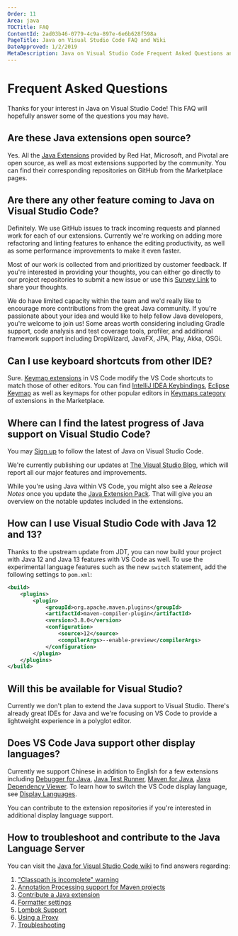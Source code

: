 ```yaml
---
Order: 11
Area: java
TOCTitle: FAQ
ContentId: 2ad03b46-0779-4c9a-897e-6e6b628f598a
PageTitle: Java on Visual Studio Code FAQ and Wiki
DateApproved: 1/2/2019
MetaDescription: Java on Visual Studio Code Frequent Asked Questions and Troubleshooting Guide
---
```

# Frequent Asked Questions

Thanks for your interest in Java on Visual Studio Code! This FAQ will hopefully answer some of the questions you may have.

## Are these Java extensions open source?

Yes. All the [Java Extensions](/docs/java/extensions.md) provided by Red Hat, Microsoft, and Pivotal are open source, as well as most extensions supported by the community. You can find their corresponding repositories on GitHub from the Marketplace pages.

## Are there any other feature coming to Java on Visual Studio Code?

Definitely. We use GitHub issues to track incoming requests and planned work for each of our extensions. Currently we're working on adding more refactoring and linting features to enhance the editing productivity, as well as some performance improvements to make it even faster.

Most of our work is collected from and prioritized by customer feedback. If you're interested in providing your thoughts, you can either go directly to our project repositories to submit a new issue or use this [Survey Link](https://www.research.net/r/vscodejava) to share your thoughts.

We do have limited capacity within the team and we'd really like to encourage more contributions from the great Java community. If you're passionate about your idea and would like to help fellow Java developers, you're welcome to join us! Some areas worth considering including Gradle support, code analysis and test coverage tools, profiler, and additional framework support including DropWizard, JavaFX, JPA, Play, Akka, OSGi.

## Can I use keyboard shortcuts from other IDE?

Sure. [Keymap extensions](/docs/getstarted/keybindings.md#keymap-extensions) in VS Code modify the VS Code shortcuts to match those of other editors. You can find [IntelliJ IDEA Keybindings](https://marketplace.visualstudio.com/items?itemName=k--kato.intellij-idea-keybindings), [Eclipse Keymap](https://marketplace.visualstudio.com/items?itemName=alphabotsec.vscode-eclipse-keybindings) as well as keymaps for other popular editors in [Keymaps category](https://marketplace.visualstudio.com/search?target=VSCode&category=Keymaps&sortBy=Downloads) of extensions in the Marketplace.

## Where can I find the latest progress of Java support on Visual Studio Code?

You may [Sign up](https://devblogs.microsoft.com/visualstudio/java-on-visual-studio-code-april-update#signup) to follow the latest of Java on Visual Studio Code.

We're currently publishing our updates at [The Visual Studio Blog](https://devblogs.microsoft.com/visualstudio/tag/java/), which will report all our major features and improvements.

While you're using Java within VS Code, you might also see a *Release Notes* once you update the [Java Extension Pack](https://marketplace.visualstudio.com/items?itemName=vscjava.vscode-java-pack). That will give you an overview on the notable updates included in the extensions.

## How can I use Visual Studio Code with Java 12 and 13?

Thanks to the upstream update from JDT, you can now build your project with Java 12 and Java 13 features with VS Code as well. To use the experimental language features such as the new `switch` statement, add the following settings to `pom.xml`:

```xml
<build>
    <plugins>
        <plugin>
            <groupId>org.apache.maven.plugins</groupId>
            <artifactId>maven-compiler-plugin</artifactId>
            <version>3.8.0</version>
            <configuration>
                <source>12</source>
                <compilerArgs>--enable-preview</compilerArgs>
            </configuration>
        </plugin>
    </plugins>
</build>
```

## Will this be available for Visual Studio?

Currently we don't plan to extend the Java support to Visual Studio. There's already great IDEs for Java and we're focusing on VS Code to provide a lightweight experience in a polyglot editor.

## Does VS Code Java support other display languages?

Currently we support Chinese in addition to English for a few extensions including [Debugger for Java](https://marketplace.visualstudio.com/items?itemName=vscjava.vscode-java-debug), [Java Test Runner](https://marketplace.visualstudio.com/items?itemName=vscjava.vscode-java-test), [Maven for Java](https://marketplace.visualstudio.com/items?itemName=vscjava.vscode-maven), [Java Dependency Viewer](https://marketplace.visualstudio.com/items?itemName=vscjava.vscode-java-dependency). To learn how to switch the VS Code display language, see [Display Languages](/docs/getstarted/locales.md).

You can contribute to the extension repositories if you're interested in additional display language support.

## How to troubleshoot and contribute to the Java Language Server

You can visit the [Java for Visual Studio Code wiki](https://github.com/redhat-developer/vscode-java/wiki) to find answers regarding:

1. ["Classpath is incomplete" warning](https://github.com/redhat-developer/vscode-java/wiki/%22Classpath-is-incomplete%22-warning)
2. [Annotation Processing support for Maven projects](https://github.com/redhat-developer/vscode-java/wiki/Annotation-Processing-support-for-Maven-projects)
3. [Contribute a Java extension](https://github.com/redhat-developer/vscode-java/wiki/Contribute-a-Java-Extension)
4. [Formatter settings](https://github.com/redhat-developer/vscode-java/wiki/Formatter-settings)
5. [Lombok Support](https://github.com/redhat-developer/vscode-java/wiki/Lombok-support)
6. [Using a Proxy](https://github.com/redhat-developer/vscode-java/wiki/Using-a-Proxy)
7. [Troubleshooting](https://github.com/redhat-developer/vscode-java/wiki/Troubleshooting)